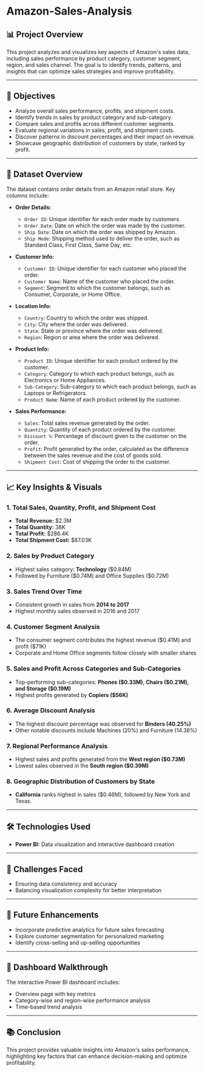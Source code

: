 # Amazon-Sales-Analysis

## 📊 Project Overview

This project analyzes and visualizes key aspects of Amazon's sales data, including sales performance by product category, customer segment, region, and sales channel. The goal is to identify trends, patterns, and insights that can optimize sales strategies and improve profitability.

---

## 🎯 Objectives

- Analyze overall sales performance, profits, and shipment costs.
- Identify trends in sales by product category and sub-category.
- Compare sales and profits across different customer segments.
- Evaluate regional variations in sales, profit, and shipment costs.
- Discover patterns in discount percentages and their impact on revenue.
- Showcase geographic distribution of customers by state, ranked by profit.

---

## 📂 Dataset Overview

The dataset contains order details from an Amazon retail store. Key columns include:

- **Order Details:**

  - `Order ID`: Unique identifier for each order made by customers.
  - `Order Date`: Date on which the order was made by the customer.
  - `Ship Date`: Date on which the order was shipped by Amazon.
  - `Ship Mode`: Shipping method used to deliver the order, such as Standard Class, First Class, Same Day, etc.

- **Customer Info:**

  - `Customer ID`: Unique identifier for each customer who placed the order.
  - `Customer Name`: Name of the customer who placed the order.
  - `Segment`: Segment to which the customer belongs, such as Consumer, Corporate, or Home Office.

- **Location Info:**

  - `Country`: Country to which the order was shipped.
  - `City`: City where the order was delivered.
  - `State`: State or province where the order was delivered.
  - `Region`: Region or area where the order was delivered.

- **Product Info:**

  - `Product ID`: Unique identifier for each product ordered by the customer.
  - `Category`: Category to which each product belongs, such as Electronics or Home Appliances.
  - `Sub-Category`: Sub-category to which each product belongs, such as Laptops or Refrigerators.
  - `Product Name`: Name of each product ordered by the customer.

- **Sales Performance:**

  - `Sales`: Total sales revenue generated by the order.
  - `Quantity`: Quantity of each product ordered by the customer.
  - `Discount %`: Percentage of discount given to the customer on the order.
  - `Profit`: Profit generated by the order, calculated as the difference between the sales revenue and the cost of goods sold.
  - `Shipment Cost`: Cost of shipping the order to the customer.

---

## 📈 Key Insights & Visuals

### 1. **Total Sales, Quantity, Profit, and Shipment Cost**

- **Total Revenue:** \$2.3M
- **Total Quantity:** 38K
- **Total Profit:** \$286.4K
- **Total Shipment Cost:** \$87.03K

### 2. **Sales by Product Category**

- Highest sales category: **Technology** (\$0.84M)
- Followed by Furniture (\$0.74M) and Office Supplies (\$0.72M)

### 3. **Sales Trend Over Time**

- Consistent growth in sales from **2014 to 2017**
- Highest monthly sales observed in 2016 and 2017

### 4. **Customer Segment Analysis**

- The consumer segment contributes the highest revenue (\$0.41M) and profit (\$71K)
- Corporate and Home Office segments follow closely with smaller shares

### 5. **Sales and Profit Across Categories and Sub-Categories**

- Top-performing sub-categories: **Phones (\$0.33M), Chairs (\$0.21M), and Storage (\$0.19M)**
- Highest profits generated by **Copiers (\$56K)**

### 6. **Average Discount Analysis**

- The highest discount percentage was observed for **Binders (40.25%)**
- Other notable discounts include Machines (20%) and Furniture (14.38%)

### 7. **Regional Performance Analysis**

- Highest sales and profits generated from the **West region (\$0.73M)**
- Lowest sales observed in the **South region (\$0.39M)**

### 8. **Geographic Distribution of Customers by State**

- **California** ranks highest in sales (\$0.46M), followed by New York and Texas.

---

## 🛠️ Technologies Used

- **Power BI:** Data visualization and interactive dashboard creation
  
---

## 📌 Challenges Faced

- Ensuring data consistency and accuracy
- Balancing visualization complexity for better interpretation

---

## 🚀 Future Enhancements

- Incorporate predictive analytics for future sales forecasting
- Explore customer segmentation for personalized marketing
- Identify cross-selling and up-selling opportunities

---

## 🎥 Dashboard Walkthrough

The interactive Power BI dashboard includes:

- Overview page with key metrics
- Category-wise and region-wise performance analysis
- Time-based trend analysis

---

## 📚 Conclusion

This project provides valuable insights into Amazon's sales performance, highlighting key factors that can enhance decision-making and optimize profitability.

